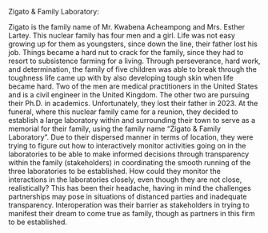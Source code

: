 Zigato & Family Laboratory: 

Zigato is the family name of Mr. Kwabena Acheampong and Mrs. Esther Lartey. 
This nuclear family has four men and a girl. Life was not easy growing up for them as youngsters, 
since down the line, their father lost his job. Things became a hard nut to crack for the family, since they had to resort to subsistence farming for a living. 
Through perseverance, hard work, and determination, 
the family of five children was able to break through the toughness life came up with by also developing tough skin when life became hard. 
Two of the men are medical practitioners in the United States and is a civil engineer in the United Kingdom. The other two are pursuing their Ph.D. in academics. 
Unfortunately, they lost their father in 2023. At the funeral, where this nuclear family came for a reunion, 
they decided to establish a large laboratory within and surrounding their town to serve as a memorial for their family,
using the family name “Zigato & Family Laboratory”. Due to their dispersed manner in terms of location, 
they were trying to figure out how to interactively monitor activities going on in the laboratories
to be able to make informed decisions through transparency within the family (stakeholders) in coordinating the smooth running of the three laboratories to be established. 
How could they monitor the interactions in the laboratories closely, even though they are not close, realistically? 
This has been their headache, having in mind the challenges partnerships may pose in situations of distanced parties and inadequate transparency. 
Interoperation was their barrier as stakeholders in trying to manifest their dream to come true as family, though as partners in this firm to be established.
